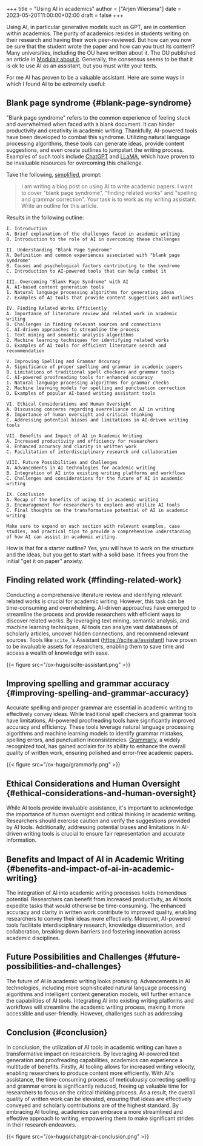 +++
title = "Using AI in academics"
author = ["Arjen Wiersma"]
date = 2023-05-20T11:00:00+02:00
draft = false
+++

Using AI, in particular generative models such as GPT, are in contention within academics. The purity of academics resides in students writing on their research and having their work peer-reviewed. But how can you now be sure that the student wrote the paper and how can you trust its content? Many universities, including the OU have written about it. The OU published an article in [Modulair about it](https://modulair.ou.nl/modulair-2023-april/chatgpt-in-het-onderwijs). Generally, the consensus seems to be that it is ok to use AI as an assistant, but you must write your texts.

For me AI has proven to be a valuable assistant. Here are some ways in which I found AI to be extremely useful:


## Blank page syndrome {#blank-page-syndrome}

"Blank page syndrome" refers to the common experience of feeling stuck and overwhelmed when faced with a blank document. It can hinder productivity and creativity in academic writing. Thankfully, AI-powered tools have been developed to combat this syndrome. Utilizing natural language processing algorithms, these tools can generate ideas, provide content suggestions, and even create outlines to jumpstart the writing process. Examples of such tools include [ChatGPT](https://chat.openai.com) and [LLaMA](https://ai.facebook.com/blog/large-language-model-llama-meta-ai/), which have proven to be invaluable resources for overcoming this challenge.

Take the following, [simplified](https://medium.com/@ryan.craven.qa/mastering-ai-prompts-comprehensive-guide-for-better-output-68aa2d104f21), prompt:

> I am writing a blog post on using AI to write academic papers. I want to cover "blank page syndrome", "finding related works" and "spelling and grammar correction". Your task is to work as my writing assistant. Write an outline for this article.

Results in the following outline:

```text
I. Introduction
A. Brief explanation of the challenges faced in academic writing
B. Introduction to the role of AI in overcoming these challenges

II. Understanding "Blank Page Syndrome"
A. Definition and common experiences associated with "blank page syndrome"
B. Causes and psychological factors contributing to the syndrome
C. Introduction to AI-powered tools that can help combat it

III. Overcoming "Blank Page Syndrome" with AI
A. AI-based content generation tools
1. Natural language processing algorithms for generating ideas
2. Examples of AI tools that provide content suggestions and outlines

IV. Finding Related Works Efficiently
A. Importance of literature review and related work in academic writing
B. Challenges in finding relevant sources and connections
C. AI-driven approaches to streamline the process
1. Text mining and semantic analysis algorithms
2. Machine learning techniques for identifying related works
D. Examples of AI tools for efficient literature search and recommendation

V. Improving Spelling and Grammar Accuracy
A. Significance of proper spelling and grammar in academic papers
B. Limitations of traditional spell checkers and grammar tools
C. AI-powered proofreading tools for enhanced accuracy
1. Natural language processing algorithms for grammar checks
2. Machine learning models for spelling and punctuation correction
D. Examples of popular AI-based writing assistant tools

VI. Ethical Considerations and Human Oversight
A. Discussing concerns regarding overreliance on AI in writing
B. Importance of human oversight and critical thinking
C. Addressing potential biases and limitations in AI-driven writing tools

VII. Benefits and Impact of AI in Academic Writing
A. Increased productivity and efficiency for researchers
B. Enhanced accuracy and clarity in written work
C. Facilitation of interdisciplinary research and collaboration

VIII. Future Possibilities and Challenges
A. Advancements in AI technologies for academic writing
B. Integration of AI into existing writing platforms and workflows
C. Challenges and considerations for the future of AI in academic writing

IX. Conclusion
A. Recap of the benefits of using AI in academic writing
B. Encouragement for researchers to explore and utilize AI tools
C. Final thoughts on the transformative potential of AI in academic writing

Make sure to expand on each section with relevant examples, case studies, and practical tips to provide a comprehensive understanding of how AI can assist in academic writing.
```

How is that for a starter outline? Yes, you will have to work on the structure and the ideas, but you get to start with a solid base. It frees you from the initial "get it on paper" anxiety.


## Finding related work {#finding-related-work}

Conducting a comprehensive literature review and identifying relevant related works is crucial for academic writing. However, this task can be time-consuming and overwhelming. AI-driven approaches have emerged to streamline the process and provide researchers with efficient ways to discover related works. By leveraging text mining, semantic analysis, and machine learning techniques, AI tools can analyze vast databases of scholarly articles, uncover hidden connections, and recommend relevant sources. Tools like `scite_`'s Assistant (<https://scite.ai/assistant>) have proven to be invaluable assets for researchers, enabling them to save time and access a wealth of knowledge with ease.

{{< figure src="/ox-hugo/scite-assistant.png" >}}


## Improving spelling and grammar accuracy {#improving-spelling-and-grammar-accuracy}

Accurate spelling and proper grammar are essential in academic writing to effectively convey ideas. While traditional spell checkers and grammar tools have limitations, AI-powered proofreading tools have significantly improved accuracy and efficiency. These tools leverage natural language processing algorithms and machine learning models to identify grammar mistakes, spelling errors, and punctuation inconsistencies. [Grammarly](https://www.grammarly.com/), a widely recognized tool, has gained acclaim for its ability to enhance the overall quality of written work, ensuring polished and error-free academic papers.

{{< figure src="/ox-hugo/grammarly.png" >}}


## Ethical Considerations and Human Oversight {#ethical-considerations-and-human-oversight}

While AI tools provide invaluable assistance, it's important to acknowledge the importance of human oversight and critical thinking in academic writing. Researchers should exercise caution and verify the suggestions provided by AI tools. Additionally, addressing potential biases and limitations in AI-driven writing tools is crucial to ensure fair representation and accurate information.


## Benefits and Impact of AI in Academic Writing {#benefits-and-impact-of-ai-in-academic-writing}

The integration of AI into academic writing processes holds tremendous potential. Researchers can benefit from increased productivity, as AI tools expedite tasks that would otherwise be time-consuming. The enhanced accuracy and clarity in written work contribute to improved quality, enabling researchers to convey their ideas more effectively. Moreover, AI-powered tools facilitate interdisciplinary research, knowledge dissemination, and collaboration, breaking down barriers and fostering innovation across academic disciplines.


## Future Possibilities and Challenges {#future-possibilities-and-challenges}

The future of AI in academic writing looks promising. Advancements in AI technologies, including more sophisticated natural language processing algorithms and intelligent content generation models, will further enhance the capabilities of AI tools. Integrating AI into existing writing platforms and workflows will streamline the academic writing process, making it more accessible and user-friendly. However, challenges such as addressing


## Conclusion {#conclusion}

In conclusion, the utilization of AI tools in academic writing can have a transformative impact on researchers. By leveraging AI-powered text generation and proofreading capabilities, academics can experience a multitude of benefits. Firstly, AI tooling allows for increased writing velocity, enabling researchers to produce content more efficiently. With AI's assistance, the time-consuming process of meticulously correcting spelling and grammar errors is significantly reduced, freeing up valuable time for researchers to focus on the critical thinking process. As a result, the overall quality of written work can be elevated, ensuring that ideas are effectively conveyed and scholarly contributions are of the highest standard. By embracing AI tooling, academics can embrace a more streamlined and effective approach to writing, empowering them to make significant strides in their research endeavors.

{{< figure src="/ox-hugo/chatgpt-ai-conclusion.png" >}}
